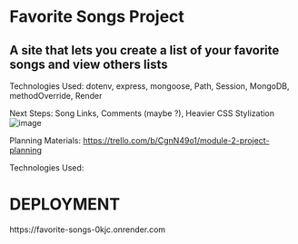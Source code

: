 <h1> Favorite Songs Project </h1>

<h2> A site that lets you create a list of your favorite songs and view others lists </h2>

Technologies Used: dotenv, express, mongoose, Path, Session, MongoDB, methodOverride, Render

Next Steps: Song Links, Comments (maybe ?), Heavier CSS Stylization
![image](https://github.com/user-attachments/assets/f11441e6-9e07-4891-a8ed-09e071c2f4de)

Planning Materials: 
  https://trello.com/b/CgnN49o1/module-2-project-planning
  
Technologies Used: 


<h1>DEPLOYMENT</h1>
https://favorite-songs-0kjc.onrender.com
